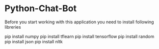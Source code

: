 # Python-Chat-Bot
Before you start working with this application you need to install following libreries 

pip install numpy
pip install tflearn
pip install tensorflow
pip install random
pip install json
pip install nltk

